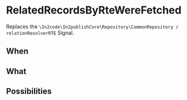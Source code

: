 # RelatedRecordsByRteWereFetched

Replaces the `\In2code\In2publishCore\Repository\CommonRepository / relationResolverRTE` Signal.

## When



## What



## Possibilities
